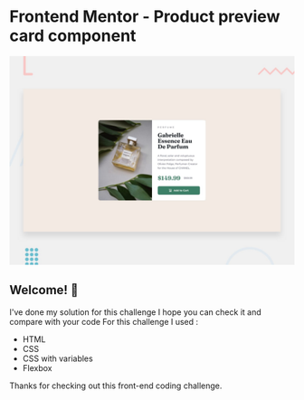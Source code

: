 # Frontend Mentor - Product preview card component

![Design preview for the Product preview card component coding challenge](./design/desktop-preview.jpg)

## Welcome! 👋

I've done my solution for this challenge I hope you can check it and compare with your code 
For this challenge I used :
- HTML
- CSS
- CSS with variables
- Flexbox

Thanks for checking out this front-end coding challenge.

